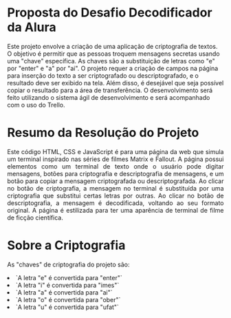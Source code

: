 # Proposta do Desafio Decodificador da Alura

Este projeto envolve a criação de uma aplicação de criptografia de textos. O objetivo é permitir que as pessoas troquem mensagens secretas usando uma "chave" específica. As chaves são a substituição de letras como "e" por "enter" e "a" por "ai". O projeto requer a criação de campos na página para inserção do texto a ser criptografado ou descriptografado, e o resultado deve ser exibido na tela. Além disso, é desejável que seja possível copiar o resultado para a área de transferência. O desenvolvimento será feito utilizando o sistema ágil de desenvolvimento e será acompanhado com o uso do Trello.


# Resumo da Resolução do Projeto

<p align="justify">Este código HTML, CSS e JavaScript é para uma página da web que simula um terminal inspirado nas séries de filmes Matrix e Fallout. A página possui elementos como um terminal de texto onde o usuário pode digitar mensagens, botões para criptografia e descriptografia de mensagens, e um botão para copiar a mensagem criptografada ou descriptografada. Ao clicar no botão de criptografia, a mensagem no terminal é substituída por uma criptografia que substitui certas letras por outras. Ao clicar no botão de descriptografia, a mensagem é decodificada, voltando ao seu formato original. A página é estilizada para ter uma aparência de terminal de filme de ficção científica.</p>

# Sobre a Criptografia

<p>As "chaves" de criptografia do projeto são:</p>
 <li>`A letra "e" é convertida para "enter"`</li>
 <li>`A letra "i" é convertida para "imes"`</li>
 <li>`A letra "a" é convertida para "ai"`</li>
 <li>`A letra "o" é convertida para "ober"`</li>
 <li>`A letra "u" é convertida para "ufat"`</li>
</div>
